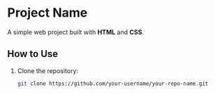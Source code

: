 # Project Name

A simple web project built with **HTML** and **CSS**.

## How to Use
1. Clone the repository:
   ```bash
   git clone https://github.com/your-username/your-repo-name.git
